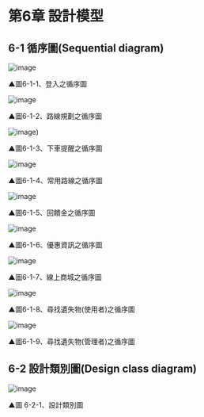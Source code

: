 # 第6章 設計模型
## 6-1 循序圖(Sequential diagram)

![image](https://user-images.githubusercontent.com/88043620/169237323-a4edb8b3-330b-4983-b629-c1abec021991.png)

▲圖6-1-1、登入之循序圖

![image](https://user-images.githubusercontent.com/88043620/169237566-ef8149f9-38d8-49ed-a575-dbd041e183bf.png)

▲圖6-1-2、路線規劃之循序圖

![image](https://user-images.githubusercontent.com/88043620/201337654-4980ed9c-a1f7-46cf-a6b7-8a6eeef40db9.png))

▲圖6-1-3、下車提醒之循序圖

![image](https://user-images.githubusercontent.com/88043620/201337623-3c7cd996-cd6f-4ac0-8f96-d4fea0dc655f.png)

▲圖6-1-4、常用路線之循序圖

![image](https://user-images.githubusercontent.com/88043620/201337688-846e6c9d-d2bc-4e1e-aa0a-278080f13d7e.png)

▲圖6-1-5、回饋金之循序圖

![image](https://user-images.githubusercontent.com/88043620/169933845-27149c57-3413-4d05-8696-d4f9f494938a.png)

▲圖6-1-6、優惠資訊之循序圖

![image](https://user-images.githubusercontent.com/88043620/170396188-aff1cc5d-e2d0-4dbd-8d2d-bbe3a6be4f5e.png)

▲圖6-1-7、線上商城之循序圖

![image](https://user-images.githubusercontent.com/88043620/170396247-8f91927e-8a5f-4ea7-bbed-67ce933f3cde.png)

▲圖6-1-8、尋找遺失物(使用者)之循序圖

![image](https://user-images.githubusercontent.com/88043620/170949640-a9b6fb46-1bce-4ce9-b4a0-c7b84698f875.png)

▲圖6-1-9、尋找遺失物(管理者)之循序圖

## 6-2 設計類別圖(Design class diagram)

![image](https://user-images.githubusercontent.com/97924094/169946696-aae1a386-377e-4543-b0a5-381a000b7794.png)

▲圖 6-2-1、設計類別圖
